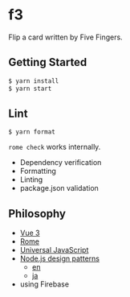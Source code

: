 # f3
Flip a card written by Five Fingers.

## Getting Started

```zsh
$ yarn install
$ yarn start
```

## Lint
```
$ yarn format
```
`rome check` works internally.
- Dependency verification
- Formatting
- Linting
- package.json validation

## Philosophy
- [Vue 3](https://github.com/vuejs/vue-next)
- [Rome](https://romefrontend.dev/)
- [Universal JavaScript](https://cdb.reacttraining.com/universal-javascript-4761051b7ae9#.d39eaqcjp)
- [Node.js design patterns](https://github.com/PacktPublishing/Node.js_Design_Patterns_Second_Edition_Code)
  - [en](https://www.amazon.co.jp/Node-Js-Design-Patterns-Mario-Casciaro/dp/1785885588)
  - [ja](https://www.oreilly.co.jp/books/9784873118734/)
- using Firebase
